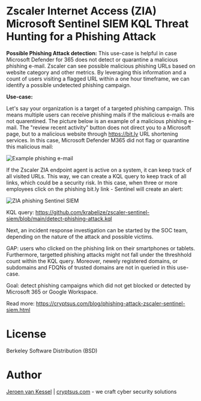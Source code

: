 # Zscaler Internet Access (ZIA) Microsoft Sentinel SIEM KQL Threat Hunting for a Phishing Attack

**Possible Phishing Attack detection:**
This use-case is helpful in case Microsoft Defender for 365 does not detect or quarantine a malicious phishing e-mail. Zscaler can see possible malicious phishing URLs based on website category and other metrics. By leveraging this information and a count of users visiting a flagged URL within a one hour timeframe, we can identify a possible undetected phishing campaign. 

**Use-case:**

Let's say your organization is a target of a targeted phishing campaign. This means multiple users can receive phishing mails if the malicious e-mails are not quarentined. The picture below is an example of a malicious phishing e-mail. The "review recent activity" button does not direct you to a Microsoft page, but to a malicious website through https://bit.ly URL shortening services. In this case, Microsoft Defender M365 did not flag or quarantine this malicious mail:

![Example phishing e-mail](https://github.com/krabelize/zscaler-sentinel-siem/blob/main/phishing-mail.png)

If the Zscaler ZIA endpoint agent is active on a system, it can keep track of all visited URLs. This way, we can create a KQL query to keep track of all links, which could be a security risk. In this case, when three or more employees click on the phishing bit.ly link - Sentinel will create an alert:

![ZIA phishing Sentinel SIEM](https://github.com/krabelize/zscaler-sentinel-siem/blob/main/zscaler-phishing-siem.jpeg)

KQL query: https://github.com/krabelize/zscaler-sentinel-siem/blob/main/detect-phishing-attack.kql

Next, an incident response investigation can be started by the SOC team, depending on the nature of the attack and possible victims. 

GAP: users who clicked on the phishing link on their smartphones or tablets. Furthermore, targetted phishing attacks might not fall under the threshhold count within the KQL query. Moreover, newely registered domains, or subdomains and FDQNs of trusted domains are not in queried in this use-case.

Goal: detect phishing campaigns which did not get blocked or detected by Microsoft 365 or Google Workspace.

Read more: https://cryptsus.com/blog/phishing-attack-zscaler-sentinel-siem.html

# License
Berkeley Software Distribution (BSD)

# Author
[Jeroen van Kessel](https://twitter.com/jeroenvkessel) | [cryptsus.com](https://cryptsus.com) - we craft cyber security solutions
